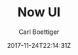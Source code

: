 ---
title: "Now UI"
github: https://github.com/cboettig/hugo-now-ui
demo: https://themes.gohugo.io/theme/hugo-now-ui/
author: Carl Boettiger
ssg:
  - Hugo
cms:
  - No Cms
date: 2017-11-24T22:14:31Z
github_branch: master
description: ":globe_with_meridians:  Hugo adaptation of Now-UI from Creative Tim"
---